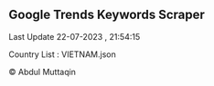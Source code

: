 

## Google Trends Keywords Scraper 
 
Last Update 22-07-2023 , 21:54:15

Country List :
VIETNAM.json



© Abdul Muttaqin 
